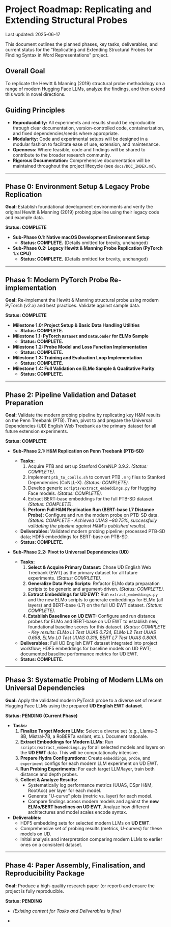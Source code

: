 # Project Roadmap: Replicating and Extending Structural Probes

Last updated: 2025-06-17 <!-- Updated date -->

This document outlines the planned phases, key tasks, deliverables, and current status for the "Replicating and Extending Structural Probes for Finding Syntax in Word Representations" project.

## Overall Goal

To replicate the Hewitt & Manning (2019) structural probe methodology on a range of modern Hugging Face LLMs, analyze the findings, and then extend this work in novel directions.

## Guiding Principles

*   **Reproducibility:** All experiments and results should be reproducible through clear documentation, version-controlled code, containerization, and fixed dependencies/seeds where appropriate.
*   **Modularity:** Code and experimental setups will be designed in a modular fashion to facilitate ease of use, extension, and maintenance.
*   **Openness:** Where feasible, code and findings will be shared to contribute to the broader research community.
*   **Rigorous Documentation:** Comprehensive documentation will be maintained throughout the project lifecycle (see `docs/DOC_INDEX.md`).

---

## Phase 0: Environment Setup & Legacy Probe Replication

**Goal:** Establish foundational development environments and verify the original Hewitt & Manning (2019) probing pipeline using their legacy code and example data.

**Status: COMPLETE**

*   **Sub-Phase 0.1: Native macOS Development Environment Setup**
    *   **Status: COMPLETE.** (Details omitted for brevity, unchanged)
*   **Sub-Phase 0.2: Legacy Hewitt & Manning Probe Replication (PyTorch 1.x CPU)**
    *   **Status: COMPLETE.** (Details omitted for brevity, unchanged)

---

## Phase 1: Modern PyTorch Probe Re-implementation

**Goal:** Re-implement the Hewitt & Manning structural probe using modern PyTorch (v2.x) and best practices. Validate against sample data.

**Status: COMPLETE**

*   **Milestone 1.0: Project Setup & Basic Data Handling Utilities**
    *   **Status: COMPLETE.**
*   **Milestone 1.1: PyTorch `Dataset` and `DataLoader` for ELMo Sample**
    *   **Status: COMPLETE.**
*   **Milestone 1.2: Probe Model and Loss Function Implementation**
    *   **Status: COMPLETE.**
*   **Milestone 1.3: Training and Evaluation Loop Implementation**
    *   **Status: COMPLETE.**
*   **Milestone 1.4: Full Validation on ELMo Sample & Qualitative Parity**
    *   **Status: COMPLETE.**

---

## Phase 2: Pipeline Validation and Dataset Preparation

<!-- Updated Phase Goal -->
**Goal:** Validate the modern probing pipeline by replicating key H&M results on the Penn Treebank (PTB). Then, pivot to and prepare the Universal Dependencies (UD) English Web Treebank as the primary dataset for all future extension experiments.

<!-- Updated Phase Status -->
**Status: COMPLETE**

*   **Sub-Phase 2.1: H&M Replication on Penn Treebank (PTB-SD)**
    *   **Tasks:**
        1.  Acquire PTB and set up Stanford CoreNLP 3.9.2. *(Status: COMPLETE).*
        2.  Implement `ptb_to_conllx.sh` to convert PTB `.mrg` files to Stanford Dependencies (CoNLL-X). *(Status: COMPLETE).*
        3.  Develop generic `scripts/extract_embeddings.py` for Hugging Face models. *(Status: COMPLETE).*
        4.  Extract BERT-base embeddings for the full PTB-SD dataset. *(Status: COMPLETE).*
        5.  **Perform Full H&M Replication Run (BERT-base L7 Distance Probe):** Configure and run the modern probe on PTB-SD data. *(Status: COMPLETE - Achieved UUAS ~80.75%, successfully validating the pipeline against H&M's published results).*
    *   **Deliverables:** Validated modern probing pipeline; processed PTB-SD data; HDF5 embeddings for BERT-base on PTB-SD.
    *   **Status: COMPLETE.**

*   **Sub-Phase 2.2: Pivot to Universal Dependencies (UD)** <!-- New Sub-Phase -->
    *   **Tasks:**
        1.  **Select & Acquire Primary Dataset:** Chose UD English Web Treebank (EWT) as the primary dataset for all future experiments. *(Status: COMPLETE).*
        2.  **Generalize Data Prep Scripts:** Refactor ELMo data preparation scripts to be generic and argument-driven. *(Status: COMPLETE).*
        3.  **Extract Embeddings for UD EWT:** Run `extract_embeddings.py` and the new ELMo scripts to generate embeddings for ELMo (all layers) and BERT-base (L7) on the full UD EWT dataset. *(Status: COMPLETE).*
        4.  **Establish Baselines on UD EWT:** Configure and run distance probes for ELMo and BERT-base on UD EWT to establish new, foundational baseline scores for this dataset. *(Status: COMPLETE - Key results: ELMo L1 Test UUAS 0.724, ELMo L2 Test UUAS 0.658, ELMo L0 Test UUAS 0.316, BERT L7 Test UUAS 0.800).*
    *   **Deliverables:** Full UD English EWT dataset integrated into project workflow; HDF5 embeddings for baseline models on UD EWT; documented baseline performance metrics for UD EWT.
    *   **Status: COMPLETE.**

---

## Phase 3: Systematic Probing of Modern LLMs on Universal Dependencies

**Goal:** Apply the validated modern PyTorch probe to a diverse set of recent Hugging Face LLMs using the prepared **UD English EWT dataset**.

**Status: PENDING (Current Phase)**

*   **Tasks:**
    1.  **Finalize Target Modern LLMs:** Select a diverse set (e.g., Llama-3 8B, Mistral-7B, a RoBERTa variant, etc.). Document rationale.
    2.  **Extract Embeddings for Modern LLMs:** Run `scripts/extract_embeddings.py` for all selected models and layers on the **UD EWT** data. This will be computationally intensive.
    3.  **Prepare Hydra Configurations:** Create `embeddings`, `probe`, and `experiment` configs for each modern LLM experiment on UD EWT.
    4.  **Run Probing Experiments:** For each target LLM/layer, train both distance and depth probes.
    5.  **Collect & Analyze Results:**
        *   Systematically log performance metrics (UUAS, DSpr H&M, RootAcc) per layer for each model.
        *   Generate "U-curve" plots (metric vs. layer) for each model.
        *   Compare findings across modern models and against the **new ELMo/BERT baselines on UD EWT**. Analyze how different architectures and model scales encode syntax.
*   **Deliverables:**
    *   HDF5 embedding sets for selected modern LLMs on **UD EWT**.
    *   Comprehensive set of probing results (metrics, U-curves) for these models on UD.
    *   Initial analysis and interpretation comparing modern LLMs to earlier ones on a consistent dataset.

---

## Phase 4: Paper Assembly, Finalisation, and Reproducibility Package

**Goal:** Produce a high-quality research paper (or report) and ensure the project is fully reproducible.

**Status: PENDING**
*   *(Existing content for Tasks and Deliverables is fine)*

-